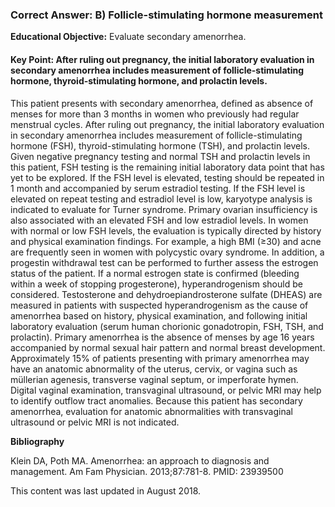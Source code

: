 
### Correct Answer: B) Follicle-stimulating hormone measurement 

**Educational Objective:** Evaluate secondary amenorrhea.

#### **Key Point:** After ruling out pregnancy, the initial laboratory evaluation in secondary amenorrhea includes measurement of follicle-stimulating hormone, thyroid-stimulating hormone, and prolactin levels.

This patient presents with secondary amenorrhea, defined as absence of menses for more than 3 months in women who previously had regular menstrual cycles. After ruling out pregnancy, the initial laboratory evaluation in secondary amenorrhea includes measurement of follicle-stimulating hormone (FSH), thyroid-stimulating hormone (TSH), and prolactin levels. Given negative pregnancy testing and normal TSH and prolactin levels in this patient, FSH testing is the remaining initial laboratory data point that has yet to be explored. If the FSH level is elevated, testing should be repeated in 1 month and accompanied by serum estradiol testing. If the FSH level is elevated on repeat testing and estradiol level is low, karyotype analysis is indicated to evaluate for Turner syndrome. Primary ovarian insufficiency is also associated with an elevated FSH and low estradiol levels. In women with normal or low FSH levels, the evaluation is typically directed by history and physical examination findings. For example, a high BMI (≥30) and acne are frequently seen in women with polycystic ovary syndrome. In addition, a progestin withdrawal test can be performed to further assess the estrogen status of the patient. If a normal estrogen state is confirmed (bleeding within a week of stopping progesterone), hyperandrogenism should be considered.
Testosterone and dehydroepiandrosterone sulfate (DHEAS) are measured in patients with suspected hyperandrogenism as the cause of amenorrhea based on history, physical examination, and following initial laboratory evaluation (serum human chorionic gonadotropin, FSH, TSH, and prolactin).
Primary amenorrhea is the absence of menses by age 16 years accompanied by normal sexual hair pattern and normal breast development. Approximately 15% of patients presenting with primary amenorrhea may have an anatomic abnormality of the uterus, cervix, or vagina such as müllerian agenesis, transverse vaginal septum, or imperforate hymen. Digital vaginal examination, transvaginal ultrasound, or pelvic MRI may help to identify outflow tract anomalies. Because this patient has secondary amenorrhea, evaluation for anatomic abnormalities with transvaginal ultrasound or pelvic MRI is not indicated.

**Bibliography**

Klein DA, Poth MA. Amenorrhea: an approach to diagnosis and management. Am Fam Physician. 2013;87:781-8. PMID: 23939500

This content was last updated in August 2018.